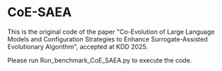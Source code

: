 # CoE-SAEA
This is the original code of the paper "Co-Evolution of Large Language Models and Configuration Strategies to Enhance Surrogate-Assisted Evolutionary Algorithm", accepted at KDD 2025.


Please run Run_benchmark_CoE_SAEA.py to execute the code.
